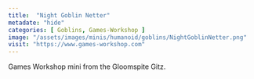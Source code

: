 ```yaml
---
title:  "Night Goblin Netter"
metadate: "hide"
categories: [ Goblins, Games-Workshop ]
image: "/assets/images/minis/humanoid/goblins/NightGoblinNetter.png"
visit: "https://www.games-workshop.com"
---
```

Games Workshop mini from the Gloomspite Gitz.